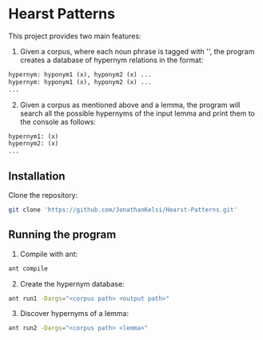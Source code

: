 # Hearst Patterns

This project provides two main features:
1. Given a corpus, where each noun phrase is tagged with '<np></np>', the program creates a database of hypernym relations in the format:
```txt
hypernym: hyponym1 (x), hyponym2 (x) ...
hypernym: hyponym1 (x), hyponym2 (x) ...
...
```
2. Given a corpus as mentioned above and a lemma, the program will search all the possible hypernyms of the input lemma and print them to the console as follows:
```txt
hypernym1: (x)
hypernym2: (x)
...
```

## Installation

Clone the repository:
```bash
git clone 'https://github.com/JonathanKelsi/Hearst-Patterns.git'
```

## Running the program

1. Compile with ant:
```bash
ant compile
```
2. Create the hypernym database:
```bash
ant run1 -Dargs="<corpus path> <output path>"
```
3. Discover hypernyms of a lemma:
```bash
ant run2 -Dargs="<corpus path> <lemma>"
```
